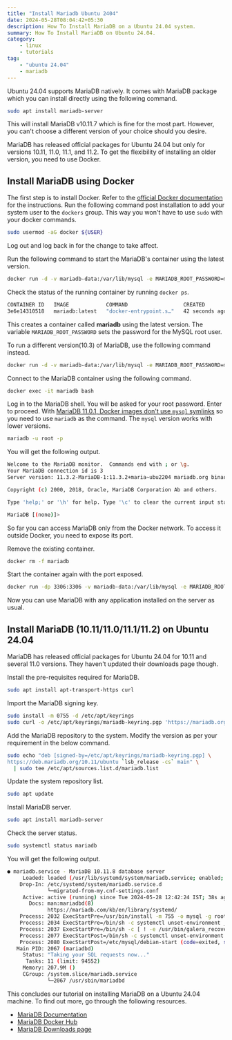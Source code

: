 ```yaml
---
title: "Install Mariadb Ubuntu 2404"
date: 2024-05-28T08:04:42+05:30
description: How To Install MariaDB on a Ubuntu 24.04 system.
summary: How To Install MariaDB on Ubuntu 24.04.
category:
    - linux
    - tutorials
tag:
    - "ubuntu 24.04"
    - mariadb
---
```


Ubuntu 24.04 supports MariaDB natively. It comes with MariaDB package which you can install directly using the following command.

```bash
sudo apt install mariadb-server
```

This will install MariaDB v10.11.7 which is fine for the most part. However, you can't choose a different version of your choice should you desire.

MariaDB has released official packages for Ubuntu 24.04 but only for versions 10.11, 11.0, 11.1, and 11.2. To get the flexibility of installing an older version, you need to use Docker.

## Install MariaDB using Docker

The first step is to install Docker. Refer to the [official Docker documentation](https://docs.docker.com/engine/install/) for the instructions. Run the following command post installation to add your system user to the `dockers` group. This way you won't have to use `sudo` with your docker commands.

```bash
sudo usermod -aG docker ${USER}
```

Log out and log back in for the change to take affect.

Run the following command to start the MariaDB's container using the latest version.

```bash
docker run -d -v mariadb-data:/var/lib/mysql -e MARIADB_ROOT_PASSWORD=my-secret-pw --name mariadb --restart=always mariadb:latest
```

Check the status of the running container by running `docker ps`.

```bash
CONTAINER ID   IMAGE            COMMAND                  CREATED          STATUS          PORTS      NAMES
3e6e14310518   mariadb:latest   "docker-entrypoint.s…"   42 seconds ago   Up 39 seconds   3306/tcp   mariadb
```

This creates a container called **mariadb** using the latest version. The variable `MARIADB_ROOT_PASSWORD` sets the password for the MySQL root user.

To run a different version(10.3) of MariaDB, use the following command instead.

```bash
docker run -d -v mariadb-data:/var/lib/mysql -e MARIADB_ROOT_PASSWORD=my-secret-pw --name mariadb --restart=always mariadb:10.3
```

Connect to the MariaDB container using the following command.

```bash
docker exec -it mariadb bash
```

Log in to the MariaDB shell. You will be asked for your root password. Enter to proceed. With [MariaDB 11.0.1, Docker images don't use `mysql` symlinks](https://mariadb.com/kb/en/mariadb-11-0-1-release-notes/) so you need to use `mariadb` as the command. The `mysql` version works with lower versions.

```bash
mariadb -u root -p
```

You will get the following output.

```bash
Welcome to the MariaDB monitor.  Commands end with ; or \g.
Your MariaDB connection id is 3
Server version: 11.3.2-MariaDB-1:11.3.2+maria~ubu2204 mariadb.org binary distribution

Copyright (c) 2000, 2018, Oracle, MariaDB Corporation Ab and others.

Type 'help;' or '\h' for help. Type '\c' to clear the current input statement.

MariaDB [(none)]>
```

So far you can access MariaDB only from the Docker network. To access it outside Docker, you need to expose its port.

Remove the existing container.

```bash
docker rm -f mariadb
```

Start the container again with the port exposed.

```bash
docker run -dp 3306:3306 -v mariadb-data:/var/lib/mysql -e MARIADB_ROOT_PASSWORD=my-secret-pw --name mariadb --restart=always mariadb:latest
```

Now you can use MariaDB with any application installed on the server as usual.

## Install MariaDB (10.11/11.0/11.1/11.2) on Ubuntu 24.04

MariaDB has released official packages for Ubuntu 24.04 for 10.11 and several 11.0 versions. They haven't updated their downloads page though.

Install the pre-requisites required for MariaDB.

```bash
sudo apt install apt-transport-https curl
```

Import the MariaDB signing key.

```bash
sudo install -m 0755 -d /etc/apt/keyrings
sudo curl -o /etc/apt/keyrings/mariadb-keyring.pgp 'https://mariadb.org/mariadb_release_signing_key.pgp'
```

Add the MariaDB repository to the system. Modify the version as per your requirement in the below command.

```bash
sudo echo "deb [signed-by=/etc/apt/keyrings/mariadb-keyring.pgp] \
https://deb.mariadb.org/10.11/ubuntu `lsb_release -cs` main" \
  | sudo tee /etc/apt/sources.list.d/mariadb.list
```

Update the system repository list.

```bash
sudo apt update
```

Install MariaDB server.

```bash
sudo apt install mariadb-server
```

Check the server status.

```bash
sudo systemctl status mariadb
```

You will get the following output.

```bash
● mariadb.service - MariaDB 10.11.8 database server
     Loaded: loaded (/usr/lib/systemd/system/mariadb.service; enabled; preset: enabled)
    Drop-In: /etc/systemd/system/mariadb.service.d
             └─migrated-from-my.cnf-settings.conf
     Active: active (running) since Tue 2024-05-28 12:42:24 IST; 38s ago
       Docs: man:mariadbd(8)
             https://mariadb.com/kb/en/library/systemd/
    Process: 2032 ExecStartPre=/usr/bin/install -m 755 -o mysql -g root -d /var/run/mysqld (code=exited, status=0/SUCCESS)
    Process: 2034 ExecStartPre=/bin/sh -c systemctl unset-environment _WSREP_START_POSITION (code=exited, status=0/SUCCESS)
    Process: 2037 ExecStartPre=/bin/sh -c [ ! -e /usr/bin/galera_recovery ] && VAR= ||   VAR=`cd /usr/bin/..; /usr/bin/galera_recovery`; [ $? -eq 0 ]   && systemctl set-environment _WSREP_START_POSITION=$VAR >
    Process: 2077 ExecStartPost=/bin/sh -c systemctl unset-environment _WSREP_START_POSITION (code=exited, status=0/SUCCESS)
    Process: 2080 ExecStartPost=/etc/mysql/debian-start (code=exited, status=0/SUCCESS)
   Main PID: 2067 (mariadbd)
     Status: "Taking your SQL requests now..."
      Tasks: 11 (limit: 94552)
     Memory: 207.9M ()
     CGroup: /system.slice/mariadb.service
             └─2067 /usr/sbin/mariadbd
```

This concludes our tutorial on installing MariaDB on a Ubuntu 24.04 machine. To find out more, go through the following resources.

- [MariaDB Documentation](https://mariadb.com/kb/en/)
- [MariaDB Docker Hub](https://hub.docker.com/_/mariadb)
- [MariaDB Downloads page](https://mariadb.org/download/?t=repo-config)
